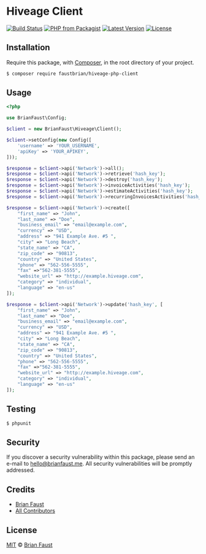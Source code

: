# Hiveage Client

[![Build Status](https://img.shields.io/travis/faustbrian/Hiveage-PHP-Client/master.svg?style=flat-square)](https://travis-ci.org/faustbrian/Hiveage-PHP-Client)
[![PHP from Packagist](https://img.shields.io/packagist/php-v/faustbrian/hiveage-php-client.svg?style=flat-square)]()
[![Latest Version](https://img.shields.io/github/release/faustbrian/Hiveage-PHP-Client.svg?style=flat-square)](https://github.com/faustbrian/Hiveage-PHP-Client/releases)
[![License](https://img.shields.io/packagist/l/faustbrian/Hiveage-PHP-Client.svg?style=flat-square)](https://packagist.org/packages/faustbrian/Hiveage-PHP-Client)

## Installation

Require this package, with [Composer](https://getcomposer.org/), in the root directory of your project.

``` bash
$ composer require faustbrian/hiveage-php-client
```

## Usage

``` php
<?php

use BrianFaust\Config;

$client = new BrianFaust\Hiveage\Client();

$client->setConfig(new Config([
    'username' => 'YOUR_USERNAME',
    'apiKey' => 'YOUR_APIKEY',
]));

$response = $client->api('Network')->all();
$response = $client->api('Network')->retrieve('hash_key');
$response = $client->api('Network')->destroy('hash_key');
$response = $client->api('Network')->invoiceActivities('hash_key');
$response = $client->api('Network')->estimateActivities('hash_key');
$response = $client->api('Network')->recurringInvoicesActivities('hash_key');

$response = $client->api('Network')->create([
    "first_name" => "John",
    "last_name" => "Doe",
    "business_email" => "email@example.com",
    "currency" => "USD",
    "address" => "941 Example Ave. #5 ",
    "city" => "Long Beach",
    "state_name" => "CA",
    "zip_code" => "90813",
    "country" => "United States",
    "phone" => "562-556-5555",
    "fax" =>"562-381-5555",
    "website_url" => "http://example.hiveage.com",
    "category" => "individual",
    "language" => "en-us"
]);

$response = $client->api('Network')->update('hash_key', [
    "first_name" => "John",
    "last_name" => "Doe",
    "business_email" => "email@example.com",
    "currency" => "USD",
    "address" => "941 Example Ave. #5 ",
    "city" => "Long Beach",
    "state_name" => "CA",
    "zip_code" => "90813",
    "country" => "United States",
    "phone" => "562-556-5555",
    "fax" =>"562-381-5555",
    "website_url" => "http://example.hiveage.com",
    "category" => "individual",
    "language" => "en-us"
]);
```

## Testing

``` bash
$ phpunit
```

## Security

If you discover a security vulnerability within this package, please send an e-mail to hello@brianfaust.me. All security vulnerabilities will be promptly addressed.

## Credits

- [Brian Faust](https://github.com/faustbrian)
- [All Contributors](../../contributors)

## License

[MIT](LICENSE) © [Brian Faust](https://brianfaust.me)
